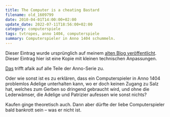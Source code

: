 ```yaml
---
title: The Computer is a cheating Bastard
filename: old_1609799
date: 2010-04-01T14:00:00+02:00
update_date: 2022-07-11T18:56:00+02:00
category: computerspiele
tags: tvtropes, anno 1404, computerspiele
summary: Computerspieler in Anno 1404 schummeln.
---
```

Dieser Eintrag wurde ursprünglich auf meinem [alten Blog veröffentlicht](https://stu.blogger.de/stories/1609799/). Dieser Eintrag hier ist eine Kopie mit kleinen technischen Anpassungen.

[Das](https://tvtropes.org/pmwiki/pmwiki.php/Main/TheComputerIsACheatingBastard) trifft afaik auf alle Teile der Anno-Serie zu.

Oder wie sonst ist es zu erklären, dass ein Computerspieler in Anno 1404 problemlos Adelige unterhalten kann, wo er doch keinen Zugang zu Salz hat, welches zum Gerben so dringend gebraucht wird, und ohne die Lederwämser, die Adelige und Patrizier aufessen wie sonst nichts?

Kaufen ginge theoretisch auch. Dann aber dürfte der liebe Computerspieler bald bankrott sein – was er nicht ist.
